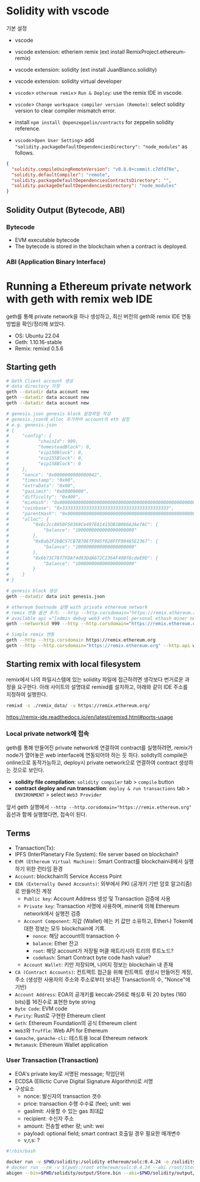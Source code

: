 # Solidity with vscode

기본 설정

- vscode
- vscode extension: etheriem remix (ext install RemixProject.ethereum-remix)
- vscode extension: solidity (ext install JuanBlanco.solidity)
- vscode extension: solidity virtual developer

- `vscode`> `ethereum remix`> `Run & Deploy`: use the remix IDE in vscode.
- `vscode`> `Change workspace compiler version (Remote)`: select solidity version to clear compiler mismatch error.
- install `npm install @openzeppelin/contracts` for zeppelin solidity reference.
- `vscode`>`Open User Setting`> add `"solidity.packageDefaultDependenciesDirectory": "node_modules"` as follows.

```json
{
  "solidity.compileUsingRemoteVersion": "v0.8.0+commit.c7dfd78e",
  "solidity.defaultCompiler": "remote",
  "solidity.packageDefaultDependenciesContractsDirectory": "",
  "solidity.packageDefaultDependenciesDirectory": "node_modules"
}
```

## Solidity Output (Bytecode, ABI)

### Bytecode

- EVM executable bytecode
- The bytecode is stored in the blockchain when a contract is deployed.

### ABI (Application Binary Interface)


# Running a Ethereum private network with geth with remix web IDE

geth를 통해 private network을 하나 생성하고, 최신 버전의 geth와 remix IDE 연동 방법을 확인/정리해 보았다.

- OS: Ubuntu 22.04
- Geth: 1.10.16-stable
- Remix: remixd 0.5.6

## Starting geth

```bash
# Geth Client account 생성
# data directory 지정
geth --datadir data account new
geth --datadir data account new
geth --datadir data account new

# genesis.json genesis block 설정파일 작성
# genesis.json에 alloc 추가하여 account의 eth 설정
# e.g. genesis.json
# {
#     "config": {
#           "chainId": 999,
#           "homesteadBlock": 0,
#           "eip150Block": 0,
#           "eip155Block": 0,
#           "eip158Block": 0
#     },
#     "nonce": "0x0000000000000042",
#     "timestamp": "0x00",
#     "extraData": "0x00",
#     "gasLimit": "0x80000000",
#     "difficulty": "0x400",
#     "mixHash": "0x0000000000000000000000000000000000000000000000000000000000000000",
#     "coinbase": "0x3333333333333333333333333333333333333333",
#     "parentHash": "0x0000000000000000000000000000000000000000000000000000000000000000",
#     "alloc": {
#         "0x6c2cc8050F50368Ce497E81415DB1B06662AefAC": {
#             "balance": "1000000000000000000000"
#         },
#         "0x8ab2F2bBC57CB7B70EfF905f028FFF99485E2367": {
#             "balance": "1000000000000000000000"
#         },
#         "0x6b73C78f7FDAf4d93DdA672C2364F49Bf6cdeE9D": {
#             "balance": "1000000000000000000000"
#         }
#     }
# }

# genesis block 생성
geth --datadir data init genesis.json

# ethereum bootnode 실행 with private ethereum network
# remix 연동 옵션 추가: --http --http.corsdomain="https://remix.ethereum.org"
# available api ="[admin debug web3 eth txpool personal ethash miner net]"
geth --networkid 999 --http --http.corsdomain="https://remix.ethereum.org" --http.api web3,eth,debug,personal,net --vmdebug --nodiscover --datadir data console

# Simple remix 연동
geth --http --http.corsdomain https://remix.ethereum.org
geth --http --http.corsdomain="https://remix.ethereum.org" --http.api web3,eth,debug,personal,net --vmdebug --datadir <path/to/local/folder/for/test/chain> --dev console
```

## Starting remix with local filesystem

remix에서 나의 파일시스템에 있는 solidity 파일에 접근하려면 생각보다 번거로운 과정을 요구한다.
아래 사이트의 설명대로 remixd를 설치하고, 아래와 같이 IDE 주소를 지정하여 실행한다.

```bash
remixd -s ./remix_data/ -u https://remix.ethereum.org/
```

https://remix-ide.readthedocs.io/en/latest/remixd.html#ports-usage

### Local private network에 접속

geth를 통해 만들어진 private network에 연결하여 contract를 실행하려면, remix가 node가 열어놓은 web interface에 연동되어야 하는 듯 하다.
solidty의 compile은 online으로 동작가능하고, deploy시 private network으로 연결하여 contract 생성하는 것으로 보인다.

- **solidity file compilation**: `solidity compiler` tab > `compile` button
- **contract deploy and run transaction**: `deploy & run transactions` tab > `ENVIRONMENT` > select `Web3 Provider`

앞서 geth 실행에서 `--http --http.corsdomain="https://remix.ethereum.org"` 옵션과 함께 실행했다면, 접속이 된다.


## Terms

- Transaction(Tx):
- IPFS (InterPlanetary File System): file server based on blockchain?
- `EVM (Ethereum Virtual Machine)`: Smart Contract를 blockchain내에서 실행하기 위한 런타임 환경
- `Account`: blockchain의 Service Access Point
- `EOA (Externally Owned Accounts)`: 외부에서 PKI (공개키 기반 암호 알고리즘)로 만들어진 계정
  - `Public key`: Account Address 생성 및 Transaction 검증에 사용
  - `Private key`: Transaction 서명에 사용하며, miner에 의해 Ethereum network에서 실행전 검증
  - `Account Component`: 지갑 (Wallet) 에는 키 값만 소유하고, Ether나 Token에 대한 정보는 모두 blockchain에 기록.
    - `nonce`: 해당 account의 transaction 수
    - `balance`: Ether 잔고
    - `root`: 해당 account가 저장될 머클 매트리시아 트리의 루트노드?
    - `codehash`: Smart Contract byte code hash value?
  - `Account Wallet`: 키만 저장되며, 나머지 정보는 blockchain 내 존재
- `CA (Contract Accounts)`: 컨트랙트 접근을 위해 컨트랙트 생성시 만들어진 계정, 주소 (생성한 사용자의 주소와 주소로부터 보내진 Transaction의 수, "Nonce"에 기반)
- `Account Address`: EOA의 공개키를 keccak-256로 해싱후 뒤 20 bytes (160 bits)를 16진수로 표현한 byte string
- `Byte Code`: EVM code
- `Parity`: Rust로 구현한 Ethereum client
- `Geth`: Ethereum Foundation의 공식 Ethereum client
- `Web3`와 `Truffle`: Web API for Ethereum
- `Ganache`, `ganache-cli`: 테스트용 local Ethereum network
- `Metamask`: Ethereum Wallet application

### User Transaction (Transaction)

- EOA's private key로 서명된 message; 작업단위
- ECDSA (Ellictic Curve Digital Signature Algorithm)로 서명
- 구성요소
  - nonce: 발신자의 transaction 갯수
  - price: transaction 수행 수수료 (fee); unit: wei
  - gaslimit: 사용할 수 있는 gas 최대값
  - recipient: 수신자 주소
  - amount: 전송할 ether 량; unit: wei
  - payload: optional field; smart contract 호출일 경우 필요한 매개변수
  - v,r,s: ?


```bash
#!/bin/bash

docker run -v $PWD/solidity:/solidity ethereum/solc:0.4.24 -o /solidity/output --abi --bin /solidity/$1
# docker run --rm -v $(pwd):/root ethereum/solc:0.4.24 --abi /root/Store.sol -o /root/build
abigen --bin=$PWD/solidity/output/Store.bin --abi=$PWD/solidity/output/Store.abi --pkg=store --out=store.go
```